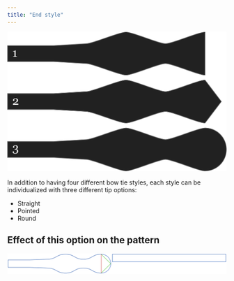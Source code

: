 ```yaml
---
title: "End style"
---
```


![Three different tip shapes](endstyle.svg)

In addition to having four different bow tie styles, each style can be individualized with three different tip options:

- Straight
- Pointed
- Round

## Effect of this option on the pattern

![This image shows the effect of this option by superimposing several variants that have a different value for this option](benjamin_endstyle_sample.svg "Effect of this option on the pattern")
